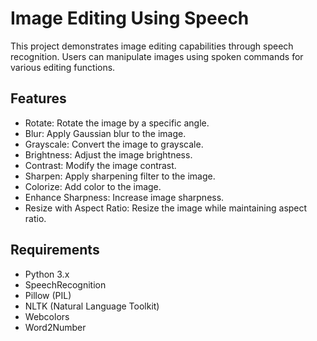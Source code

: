 # Image Editing Using Speech

This project demonstrates image editing capabilities through speech recognition. Users can manipulate images using spoken commands for various editing functions.

## Features

- Rotate: Rotate the image by a specific angle.
- Blur: Apply Gaussian blur to the image.
- Grayscale: Convert the image to grayscale.
- Brightness: Adjust the image brightness.
- Contrast: Modify the image contrast.
- Sharpen: Apply sharpening filter to the image.
- Colorize: Add color to the image.
- Enhance Sharpness: Increase image sharpness.
- Resize with Aspect Ratio: Resize the image while maintaining aspect ratio.

## Requirements

- Python 3.x
- SpeechRecognition
- Pillow (PIL)
- NLTK (Natural Language Toolkit)
- Webcolors
- Word2Number
